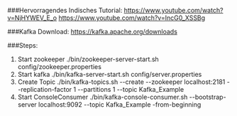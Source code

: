 ###Hervorragendes Indisches Tutorial:
https://www.youtube.com/watch?v=NjHYWEV_E_o
https://www.youtube.com/watch?v=IncG0_XSSBg

###Kafka Download:
https://kafka.apache.org/downloads

###Steps:
1. Start zookeeper ./bin/zookeeper-server-start.sh config/zookeeper.properties
2. Start kafka ./bin/kafka-server-start.sh config/server.properties
3. Create Topic ./bin/kafka-topics.sh --create --zookeeper localhost:2181 --replication-factor 1 --partitions 1 --topic Kafka_Example
4. Start ConsoleConsumer ./bin/kafka-console-consumer.sh --bootstrap-server localhost:9092 --topic Kafka_Example -from-beginning